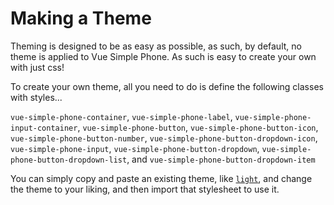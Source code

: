 # Making a Theme

Theming is designed to be as easy as possible, as such, by default, no theme is applied to Vue Simple Phone. As such is easy to create your own with just css!

To create your own theme, all you need to do is define the following classes with styles...

`vue-simple-phone-container`, `vue-simple-phone-label`, `vue-simple-phone-input-container`, `vue-simple-phone-button`, `vue-simple-phone-button-icon`, `vue-simple-phone-button-number`, `vue-simple-phone-button-dropdown-icon`, `vue-simple-phone-input`, `vue-simple-phone-button-dropdown`, `vue-simple-phone-button-dropdown-list`, and `vue-simple-phone-button-dropdown-item`

You can simply copy and paste an existing theme, like [`light`](https://github.com/BjornTheProgrammer/vue-simple-phone/blob/main/src/themes/light.css), and change the theme to your liking, and then import that stylesheet to use it.

